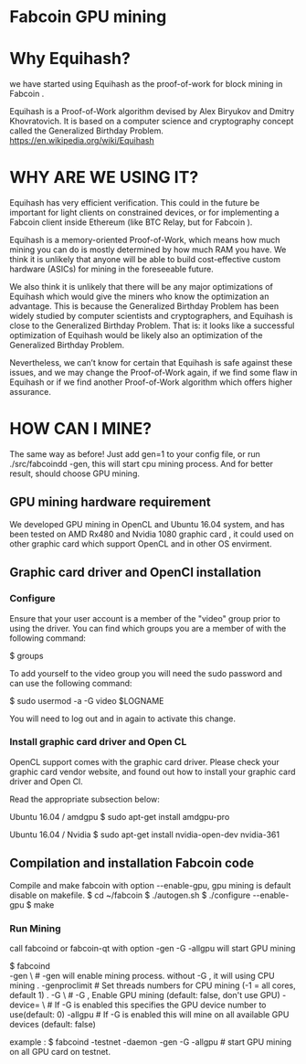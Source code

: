 # Fabcoin GPU mining 

# Why Equihash?


we have started using Equihash as the proof-of-work for block mining in Fabcoin .

Equihash is a Proof-of-Work algorithm devised by Alex Biryukov and Dmitry Khovratovich. It is based on a computer science and cryptography concept called the Generalized Birthday Problem.  https://en.wikipedia.org/wiki/Equihash

# WHY ARE WE USING IT?
Equihash has very efficient verification. This could in the future be important for light clients on constrained devices, or for implementing a Fabcoin client inside Ethereum (like BTC Relay, but for Fabcoin ).

Equihash is a memory-oriented Proof-of-Work, which means how much mining you can do is mostly determined by how much RAM you have. We think it is unlikely that anyone will be able to build cost-effective custom hardware (ASICs) for mining in the foreseeable future.

We also think it is unlikely that there will be any major optimizations of Equihash which would give the miners who know the optimization an advantage. This is because the Generalized Birthday Problem has been widely studied by computer scientists and cryptographers, and Equihash is close to the Generalized Birthday Problem. That is: it looks like a successful optimization of Equihash would be likely also an optimization of the Generalized Birthday Problem.

Nevertheless, we can’t know for certain that Equihash is safe against these issues, and we may change the Proof-of-Work again, if we find some flaw in Equihash or if we find another Proof-of-Work algorithm which offers higher assurance.

# HOW CAN I MINE?
The same way as before! Just add gen=1 to your config file, or run ./src/fabcoindd -gen, this will start cpu mining process. And for better result, should choose GPU mining. 

   
## GPU mining hardware requirement  

We developed GPU mining in OpenCL and Ubuntu 16.04 system, and has been tested on AMD Rx480 and Nvidia 1080 graphic card , it could used on other graphic card which support OpenCL and in other OS envirment. 
 

## Graphic card driver and OpenCl installation

### Configure 
 
Ensure that your user account is a member of the "video" group prior to using the  driver. You can find which groups you are a member of with the following command:

$ groups
           
To add yourself to the video group you will need the sudo password and can use the following command:

$ sudo usermod -a -G video $LOGNAME 

You will need to log out and in again to activate this change.

### Install graphic card driver and Open CL
OpenCL support comes with the graphic card driver. Please check your graphic card vendor website, and found out how to install your   graphic card driver and Open Cl.

Read the appropriate subsection below:

Ubuntu 16.04 / amdgpu
$ sudo apt-get install amdgpu-pro

Ubuntu 16.04 / Nvidia
$ sudo apt-get install nvidia-open-dev nvidia-361

## Compilation and installation Fabcoin code

Compile and make fabcoin with option --enable-gpu, gpu mining is default disable on makefile.
$ cd ~/fabcoin
$ ./autogen.sh
$ ./configure --enable-gpu
$ make 

 
### Run Mining  
call fabcoind or fabcoin-qt  with option -gen  -G -allgpu will start GPU mining 
  
$ fabcoind \
         -gen \       # -gen will enable mining process. without -G , it will using CPU mining .
         -genproclimit  # Set threads numbers for CPU mining  (-1 = all cores, default 1) .
         -G   \         # -G , Enable GPU mining  (default: false, don't use GPU)
         -device=<id> \ # If -G is enabled this specifies the GPU device number to use(default: 0)
         -allgpu        # If -G is enabled this will mine on all available GPU devices (default: false)
 
example :
$ fabcoind -testnet -daemon -gen -G -allgpu      # start GPU mining on all GPU card on testnet.
 
